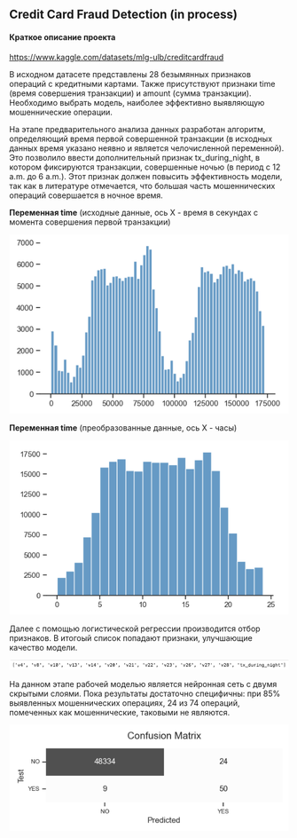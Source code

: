 ## Credit Card Fraud Detection (in process)

#### Краткое описание проекта

https://www.kaggle.com/datasets/mlg-ulb/creditcardfraud

В исходном датасете представлены 28 безымянных признаков операций с кредитными картами. Также присутствуют признаки time (время совершения транзакции) и amount (сумма транзакции). <br>
Необходимо выбрать модель, наиболее эффективно выявляющую мошеннические операции.

На этапе предварительного анализа данных разработан алгоритм, определяющий время первой совершенной транзакции (в исходных данных время указано неявно и является челочисленной переменной). Это позволило ввести дополнительный признак tx_during_night, в котором фиксируются транзакции, совершенные ночью (в период с 12 a.m. до 6 a.m.). Этот признак должен повысить эффективность модели, так как в литературе отмечается, что большая часть мошеннических операций совершается в ночное время.

**Переменная time** (исходные данные, ось X - время в секундах с момента совершения первой транзакции)

<img src='images/scr1.png'>

**Переменная time** (преобразованные данные, ось X - часы)

<img src='images/scr2.png'>

Далее с помощью логистической регрессии производится отбор признаков. В итогоый список попадают признаки, улучшающие качество модели. 

<img src='images/scr3.png'>

На данном этапе рабочей моделью является нейронная сеть с двумя скрытыми слоями. Пока результаты достаточно специфичны: при 85% выявленных мошеннических операциях, 24 из 74 операций, помеченных как мошеннические, таковыми не являются. 

<img src='images/scr4.png'>